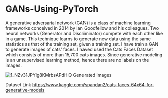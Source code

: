 # GANs-Using-PyTorch

A generative adversarial network (GAN) is a class of machine learning frameworks conceived in 2014 by Ian Goodfellow and his colleagues. Two neural networks (Generator and Discriminator) compete with each other like in a game. This technique learns to generate new data using the same statistics as that of the training set, given a training set.
I have train a GAN to generate images of cats' faces. I haved used the Cats Faces Dataset which consists of more than 15,700 cats images. Since generative modeling is an unsupervised learning method, hence there are no labels on the images.

![1_NZv31JPYlg8KMrbsAPdHiQ](https://user-images.githubusercontent.com/67098940/147532177-e287c1f0-aab1-4959-bc7b-32ad67b8b659.gif)
Generated Images

Dataset Link
https://www.kaggle.com/spandan2/cats-faces-64x64-for-generative-models
